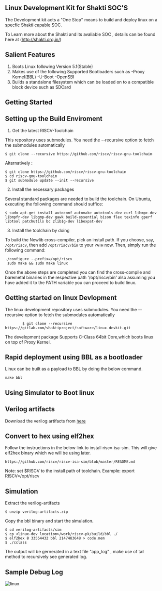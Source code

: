 Linux Development Kit for Shakti SOC'S
---
The Development kit acts a "One Stop" means to build and deploy linux on a specfic Shakti capable SOC.

To Learn more  about the Shakti and its avaliable SOC , details can be found here at (http://shakti.org.in/)

Salient Features
---
1.  Boots Linux following Version 5.1(Stable)
2.  Makes use of the following Supported Bootloaders such as
        -Proxy Kernel(BBL)
        -U-Boot
        -OpenSBI
3.  Builds a standalone filesystem which can be loaded on to a compatible block device such as SDCard

Getting Started
---

Setting up the Build Enviroment
----


1.  Get the latest RISCV-Toolchain

This repository uses submodules. You need the --recursive option to fetch the submodules automatically

    $ git clone --recursive https://github.com/riscv/riscv-gnu-toolchain
    
Alternatively :

    $ git clone https://github.com/riscv/riscv-gnu-toolchain
    $ cd riscv-gnu-toolchain
    $ git submodule update --init --recursive

2. Install the necessary packages

Several standard packages are needed to build the toolchain.  On Ubuntu,
executing the following command should suffice:

    $ sudo apt-get install autoconf automake autotools-dev curl libmpc-dev libmpfr-dev libgmp-dev gawk build-essential bison flex texinfo gperf libtool patchutils bc zlib1g-dev libexpat-dev

3. Install the toolchain by doing 

To build the Newlib cross-compiler, pick an install path.  If you choose,
say, `/opt/riscv`, then add `/opt/riscv/bin` to your `PATH` now.  Then, simply
run the following command:

    ./configure --prefix=/opt/riscv
     sudo make && sudo make linux

Once the above steps are completed you can find the cross-compile and baremetal binaries in the respective path '/opt/riscv/bin' also assuming you have added it to the PATH variable you can proceed to build linux.

Getting started on linux Devlopment
--
The linux development repository uses submodules. You need the --recursive option to fetch the submodules automatically
            
            $ git clone --recursive https://gitlab.com/shaktiproject/software/linux-devkit.git
            
The development package Supports C-Class 64bit Core,which boots linux on top of Proxy Kernel.

Rapid deployment using BBL as a bootloader
--
Linux can be built as a payload to BBL by doing the below command.

    make bbl

Using Simulator to Boot linux
-----
    
Verilog artifacts
----
Download the verilog artifacts from [here](https://gitlab.com/shaktiproject/cores/c-class/-/jobs/345774982/artifacts/download)

Convert to hex using elf2hex
---

Follow the instructions in the below link to install riscv-isa-sim. This will give elf2hex binary which we will be using later.

    https://github.com/riscv/riscv-isa-sim/blob/master/README.md

Note: set $RISCV to the install path of toolchain. Example: export RISCV=/opt/riscv

Simulation
---
Extract the verilog-artifacts

    $ unzip verilog-artifacts.zip  

Copy the bbl binary and start the simulation.

    $ cd verilog-artifacts/sim  
    $ cp <linux-dev location>/work/riscv-pk/build/bbl ./  
    $ elf2hex 8 33554432 bbl 2147483648 > code.mem  
    $ ./cclass

The output will be gernerated in a text file "app_log" , make use of tail method to recursively see generated log.

Sample Debug Log 
---
![linux](/uploads/63810269b0afd43ab87609a134e71152/linux.png)




